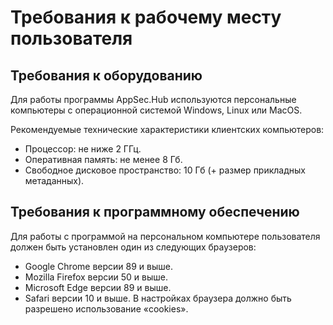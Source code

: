 # Требования к рабочему месту пользователя
## Требования к оборудованию
Для работы программы AppSec.Hub используются персональные компьютеры с операционной системой Windows, Linux или MacOS.

Рекомендуемые технические характеристики клиентских компьютеров:

* Процессор: не ниже 2 ГГц.
* Оперативная память: не менее 8 Гб.
* Свободное дисковое пространство: 10 Гб (+ размер прикладных метаданных).

## Требования к программному обеспечению

Для работы с программой на персональном компьютере пользователя должен быть установлен один из следующих браузеров:

* Google Chrome версии 89 и выше.
* Mozilla Firefox версии 50 и выше.
* Microsoft Edge версии 89 и выше.
* Safari версии 10 и выше.
В настройках браузера должно быть разрешено использование «cookies».

